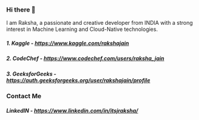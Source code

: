 ### Hi there 👋
I am Raksha, a passionate and creative developer from INDIA with a strong interest in Machine Learning and Cloud-Native technologies.

##### 1. Kaggle - https://www.kaggle.com/rakshajain

##### 2. CodeChef - https://www.codechef.com/users/raksha_jain

##### 3. GeeksforGeeks - https://auth.geeksforgeeks.org/user/rakshajain/profile

### Contact Me
##### LinkedIN - https://www.linkedin.com/in/itsjraksha/
